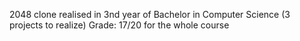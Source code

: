 2048 clone realised in 3nd year of Bachelor in Computer Science (3 projects to realize)
Grade: 17/20 for the whole course
